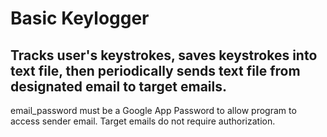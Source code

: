 # Basic Keylogger


## Tracks user's keystrokes, saves keystrokes into text file, then periodically sends text file from designated email to target emails.

email_password must be a Google App Password to allow program to access sender email. Target emails do not require authorization.





